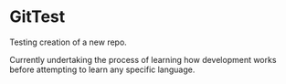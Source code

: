 # GitTest
Testing creation of a new repo.

Currently undertaking the process of learning how development works before attempting to learn any specific language.
